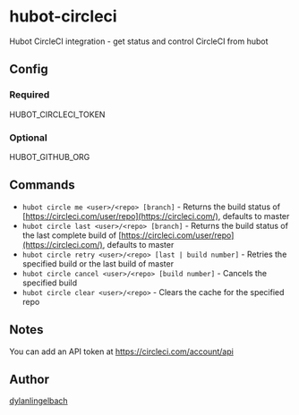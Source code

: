 hubot-circleci
==============

Hubot CircleCI integration - get status and control CircleCI from hubot

## Config
### Required
HUBOT_CIRCLECI_TOKEN

### Optional
HUBOT_GITHUB_ORG

## Commands
- `hubot circle me <user>/<repo> [branch]`  - Returns the build status of [https://circleci.com/user/repo](https://circleci.com/), defaults to master
- `hubot circle last <user>/<repo> [branch]`  - Returns the build status of the last complete build of [https://circleci.com/user/repo](https://circleci.com/), defaults to master
- `hubot circle retry <user>/<repo> [last | build number]`  - Retries the specified build or the last build of master
- `hubot circle cancel <user>/<repo> [build number]`  - Cancels the specified build
- `hubot circle clear <user>/<repo>`  - Clears the cache for the specified repo

## Notes
You can add an API token at https://circleci.com/account/api

## Author
[dylanlingelbach](https://github.com/dylanlingelbach/)
